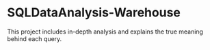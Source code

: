 # SQLDataAnalysis-Warehouse
This project includes in-depth analysis and explains the true meaning behind each query.

